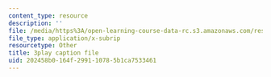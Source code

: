 ```yaml
---
content_type: resource
description: ''
file: /media/https%3A/open-learning-course-data-rc.s3.amazonaws.com/res-ec-001-exploring-fairness-in-machine-learning-for-international-development-spring-2020/202458b0164f299110785b1ca7533461_hvcYz4yzS0w.srt
file_type: application/x-subrip
resourcetype: Other
title: 3play caption file
uid: 202458b0-164f-2991-1078-5b1ca7533461
---
```


